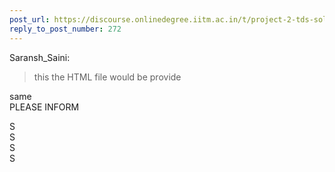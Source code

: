```yaml
---
post_url: https://discourse.onlinedegree.iitm.ac.in/t/project-2-tds-solver-discussion-thread/169029/273
reply_to_post_number: 272
---
```

 Saransh\_Saini:

> this the HTML file would be provide

same  
PLEASE INFORM

S  
S  
S  
S